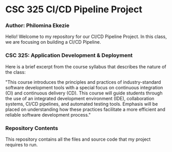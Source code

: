 # CSC 325 CI/CD Pipeline Project
### Author: Philomina Ekezie
Hello! Welcome to my repository for our CI/CD Pipeline Project. In this class, we are focusing on building a CI/CD Pipeline.

### CSC 325: Application Development & Deployment
Here is a brief excerpt from the course syllabus that describes the nature of the class:

"This course introduces the principles and practices of industry-standard software development tools with a
special focus on continuous integration (CI) and continuous delivery (CD). This course will guide students
through the use of an integrated development environment (IDE), collaboration systems, CI/CD pipelines, and
automated testing tools. Emphasis will be placed on understanding how these practices facilitate a more efficient
and reliable software development process."

### Repository Contents
This repository contains all the files and source code that my project requires to run.


